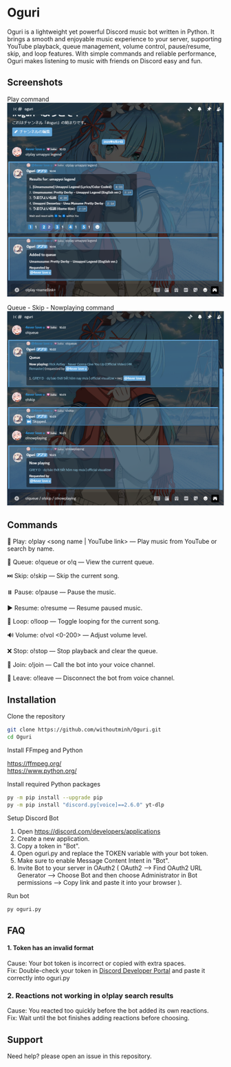 
# Oguri

Oguri is a lightweight yet powerful Discord music bot written in Python. It brings a smooth and enjoyable music experience to your server, supporting YouTube playback, queue management, volume control, pause/resume, skip, and loop features. With simple commands and reliable performance, Oguri makes listening to music with friends on Discord easy and fun.


## Screenshots
Play command
![Play command](README%20Image/o!play%20name.png?raw=true)

Queue - Skip - Nowplaying command
![Queue - Skip - Nowplaying command](README%20Image/o!queue%20-%20o!skip%20-%20o!nowplaying.png?raw=true)

## Commands
🎵 Play: o!play <song name | YouTube link> — Play music from YouTube or search by name.

📃 Queue: o!queue or o!q — View the current queue.

⏭️ Skip: o!skip — Skip the current song.

⏸️ Pause: o!pause — Pause the music.

▶️ Resume: o!resume — Resume paused music.

🔁 Loop: o!loop — Toggle looping for the current song.

🔊 Volume: o!vol <0-200> — Adjust volume level.

❌ Stop: o!stop — Stop playback and clear the queue.

🎤 Join: o!join — Call the bot into your voice channel.

🚪 Leave: o!leave — Disconnect the bot from voice channel.

## Installation

Clone the repository

```bash
git clone https://github.com/withoutminh/Oguri.git
cd Oguri
```

Install FFmpeg and Python

https://ffmpeg.org/  
https://www.python.org/

Install required Python packages

```bash
py -m pip install --upgrade pip
py -m pip install "discord.py[voice]==2.6.0" yt-dlp
```

Setup Discord Bot
1. Open https://discord.com/developers/applications
2. Create a new application.
3. Copy a token in "Bot".
4. Open oguri.py and replace the TOKEN variable with your bot token.
5. Make sure to enable Message Content Intent in "Bot".
6. Invite Bot to your server in OAuth2 ( OAuth2 --> Find OAuth2 URL Generator --> Choose Bot and then choose Administrator in Bot permissions --> Copy link and paste it into your browser ).

Run bot
```bash
py oguri.py
````

## FAQ
#### 1. Token has an invalid format
Cause: Your bot token is incorrect or copied with extra spaces.  
Fix: Double-check your token in [Discord Developer Portal](https://discord.com/developers/applications) and paste it correctly into oguri.py
### 2. Reactions not working in o!play search results
Cause: You reacted too quickly before the bot added its own reactions.  
Fix: Wait until the bot finishes adding reactions before choosing.

## Support

Need help? please open an issue in this repository.
